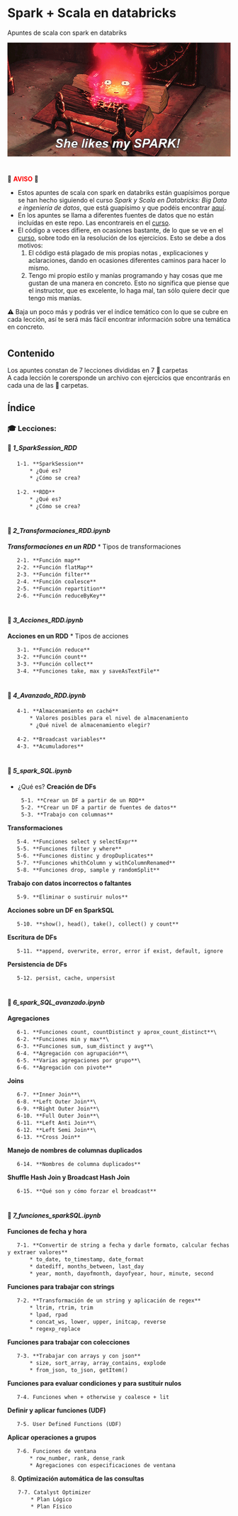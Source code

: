 # **Spark + Scala en databricks**
Apuntes de scala con spark en databriks
<br>

![Alt Text](https://github.com/Origamologo/spark-scala-en-databricks/blob/main/pics/spark.gif)

#
:rotating_light: <span style="color:red;">**AVISO**</span> :rotating_light:

* Estos apuntes de scala con spark en databriks están guapísimos porque se han hecho siguiendo el curso *Spark y Scala en Databricks: Big Data e ingeniería de datos*, que está guapísimo y que podéis encontrar [aquí](https://www.udemy.com/course/draft/4860666/?referralCode=26A5490540622567AE88).
* En los apuntes se llama a diferentes fuentes de datos que no están incluídas en este repo. Las encontrareis en el [curso](https://www.udemy.com/course/draft/4860666/?referralCode=26A5490540622567AE88).
* El código a veces difiere, en ocasiones bastante, de lo que se ve en el [curso](https://www.udemy.com/course/draft/4860666/?referralCode=26A5490540622567AE88), sobre todo en la resolución de los ejercicios. Esto se debe a dos motivos:
  1. El código está plagado de mis propias notas , explicaciones y aclaraciones, dando en ocasiones diferentes caminos para hacer lo mismo.
  2. Tengo mi propio estilo y manías programando y hay cosas que me gustan de una manera en concreto. Esto no significa que piense que el instructor, que es excelente, lo haga mal, tan sólo quiere decir que tengo mis manías.

:warning: Baja un poco más y podrás ver el índice temático con lo que se cubre en cada lección, así te será más fácil encontrar información sobre una temática en concreto.
#
## Contenido

Los apuntes constan de 7 lecciones divididas en 7  :open_file_folder: carpetas\
A cada lección le corersponde un archivo con ejercicios que encontrarás en cada una de las  :open_file_folder: carpetas.

## Índice

### :mortar_board: Lecciones:

#### :open_file_folder: ***1_SparkSession_RDD***
       1-1. **SparkSession**
           * ¿Qué es?
           * ¿Cómo se crea?
       
       1-2. **RDD**
           * ¿Qué es?
           * ¿Cómo se crea?

#
#### :open_file_folder: ***2_Transformaciones_RDD.ipynb***
***Transformaciones en un RDD***
     * Tipos de transformaciones
       
       2-1. **Función map**
       2-2. **Función flatMap**
       2-3. **Función filter**
       2-4. **Función coalesce**
       2-5. **Función repartition**
       2-6. **Función reduceByKey**

#
#### :open_file_folder: ***3_Acciones_RDD.ipynb***
**Acciones en un RDD**
     * Tipos de acciones

       3-1. **Función reduce**
       3-2. **Función count**
       3-3. **Función collect**
       3-4. **Funciones take, max y saveAsTextFile**

#
#### :open_file_folder: ***4_Avanzado_RDD.ipynb***
       4-1. **Almacenamiento en caché**
           * Valores posibles para el nivel de almacenamiento
           * ¿Qué nivel de almacenamiento elegir?

       4-2. **Broadcast variables**
       4-3. **Acumuladores**

#
#### :open_file_folder: ***5_spark_SQL.ipynb***
* ¿Qué es?
**Creación de DFs**
   
       5-1. **Crear un DF a partir de un RDD**
       5-2. **Crear un DF a partir de fuentes de datos**
       5-3. **Trabajo con columnas**

**Transformaciones**

       5-4. **Funciones select y selectExpr**
       5-5. **Funciones filter y where**
       5-6. **Funciones distinc y dropDuplicates**
       5-7. **Funciones whithColumn y withColumnRenamed**
       5-8. **Funciones drop, sample y randomSplit**

**Trabajo con datos incorrectos o faltantes**
   
       5-9. **Eliminar o sustiruir nulos**

**Acciones sobre un DF en SparkSQL**
   
       5-10. **show(), head(), take(), collect() y count**

**Escritura de DFs**

       5-11. **append, overwrite, error, error if exist, default, ignore

**Persistencia de DFs**

       5-12. persist, cache, unpersist
   
#
#### :open_file_folder: ***6_spark_SQL_avanzado.ipynb***
**Agregaciones**

       6-1. **Funciones count, countDistinct y aprox_count_distinct**\
       6-2. **Funciones min y max**\
       6-3. **Funciones sum, sum_distinct y avg**\
       6-4. **Agregación con agrupación**\
       6-5. **Varias agregaciones por grupo**\
       6-6. **Agregación con pivote**

**Joins**
   
       6-7. **Inner Join**\
       6-8. **Left Outer Join**\
       6-9. **Right Outer Join**\
       6-10. **Full Outer Join**\
       6-11. **Left Anti Join**\
       6-12. **Left Semi Join**\
       6-13. **Cross Join**

**Manejo de nombres de columnas duplicados**

       6-14. **Nombres de columna duplicados**
   
**Shuffle Hash Join y Broadcast Hash Join**

       6-15. **Qué son y cómo forzar el broadcast**

#
#### :open_file_folder: ***7_funciones_sparkSQL.ipynb***
**Funciones de fecha y hora**

       7-1. **Convertir de string a fecha y darle formato, calcular fechas y extraer valores**
           * to_date, to_timestamp, date_format
           * datediff, months_between, last_day
           * year, month, dayofmonth, dayofyear, hour, minute, second

**Funciones para trabajar con strings**
   
       7-2. **Transformación de un string y aplicación de regex**
           * ltrim, rtrim, trim
           * lpad, rpad
           * concat_ws, lower, upper, initcap, reverse
           * regexp_replace

**Funciones para trabajar con colecciones**
   
       7-3. **Trabajar con arrays y con json**
           * size, sort_array, array_contains, explode
           * from_json, to_json, getItem()

**Funciones para evaluar condiciones y para sustituir nulos**

       7-4. Funciones when + otherwise y coalesce + lit
   
**Definir y aplicar funciones (UDF)**
   
       7-5. User Defined Functions (UDF)

**Aplicar operaciones a grupos**

       7-6. Funciones de ventana
           * row_number, rank, dense_rank
           * Agregaciones con especificaciones de ventana

8. **Optimización automática de las consultas**

       7-7. Catalyst Optimizer
           * Plan Lógico
           * Plan Físico
